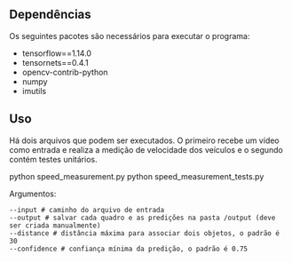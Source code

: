 Dependências
-----

Os seguintes pacotes são necessários para executar o programa:

* tensorflow==1.14.0
* tensornets==0.4.1
* opencv-contrib-python
* numpy
* imutils

Uso
-----

Há dois arquivos que podem ser executados. O primeiro recebe um vídeo como entrada e realiza a medição de velocidade dos veículos e o segundo contém testes unitários.

python speed_measurement.py
python speed_measurement_tests.py

Argumentos:

```
--input # caminho do arquivo de entrada
--output # salvar cada quadro e as predições na pasta /output (deve ser criada manualmente)
--distance # distância máxima para associar dois objetos, o padrão é 30
--confidence # confiança mínima da predição, o padrão é 0.75
```